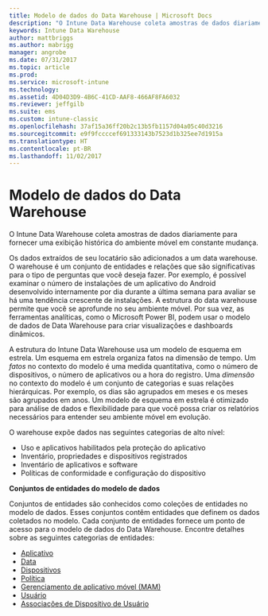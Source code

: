 ```yaml
---
title: Modelo de dados do Data Warehouse | Microsoft Docs
description: "O Intune Data Warehouse coleta amostras de dados diariamente para fornecer uma exibição histórica do ambiente móvel em constante mudança."
keywords: Intune Data Warehouse
author: mattbriggs
ms.author: mabrigg
manager: angrobe
ms.date: 07/31/2017
ms.topic: article
ms.prod: 
ms.service: microsoft-intune
ms.technology: 
ms.assetid: 4D04D3D9-4B6C-41CD-AAF8-466AF8FA6032
ms.reviewer: jeffgilb
ms.suite: ems
ms.custom: intune-classic
ms.openlocfilehash: 37af15a36ff20b2c13b5fb1157d04a05c40d3216
ms.sourcegitcommit: e9f9fccccef691333143b7523d1b325ee7d1915a
ms.translationtype: HT
ms.contentlocale: pt-BR
ms.lasthandoff: 11/02/2017
---
```

# <a name="data-warehouse-data-model"></a>Modelo de dados do Data Warehouse

O Intune Data Warehouse coleta amostras de dados diariamente para fornecer uma exibição histórica do ambiente móvel em constante mudança.

Os dados extraídos de seu locatário são adicionados a um data warehouse. O warehouse é um conjunto de entidades e relações que são significativas para o tipo de perguntas que você deseja fazer. Por exemplo, é possível examinar o número de instalações de um aplicativo do Android desenvolvido internamente por dia durante a última semana para avaliar se há uma tendência crescente de instalações. A estrutura do data warehouse permite que você se aprofunde no seu ambiente móvel. Por sua vez, as ferramentas analíticas, como o Microsoft Power BI, podem usar o modelo de dados de Data Warehouse para criar visualizações e dashboards dinâmicos.

A estrutura do Intune Data Warehouse usa um modelo de esquema em estrela. Um esquema em estrela organiza fatos na dimensão de tempo. Um *fatos* no contexto do modelo é uma medida quantitativa, como o número de dispositivos, o número de aplicativos ou a hora do registro. Uma *dimensão* no contexto do modelo é um conjunto de categorias e suas relações hierárquicas. Por exemplo, os dias são agrupados em meses e os meses são agrupados em anos. Um modelo de esquema em estrela é otimizado para análise de dados e flexibilidade para que você possa criar os relatórios necessários para entender seu ambiente móvel em evolução.

O warehouse expõe dados nas seguintes categorias de alto nível:
  -  Uso e aplicativos habilitados pela proteção do aplicativo
  -  Inventário, propriedades e dispositivos registrados
  -  Inventário de aplicativos e software
  -  Políticas de conformidade e configuração do dispositivo

**Conjuntos de entidades do modelo de dados**

Conjuntos de entidades são conhecidos como coleções de entidades no modelo de dados. Esses conjuntos contêm entidades que definem os dados coletados no modelo. Cada conjunto de entidades fornece um ponto de acesso para o modelo de dados do Data Warehouse. Encontre detalhes sobre as seguintes categorias de entidades:

  -  [Aplicativo](reports-ref-application.md)
  -  [Data](reports-ref-date.md)
  -  [Dispositivos](reports-ref-devices.md)
  -  [Política](reports-ref-policy.md)
  -  [Gerenciamento de aplicativo móvel (MAM)](reports-ref-mobile-app-management.md)
  -  [Usuário](reports-ref-user.md)
  -  [Associações de Dispositivo de Usuário](reports-ref-user-device.md)